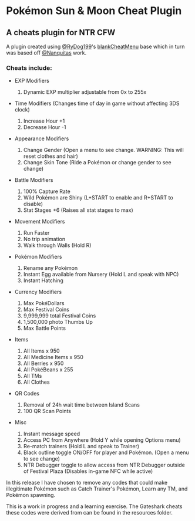 # Pokémon Sun & Moon Cheat Plugin
## A cheats plugin for NTR CFW

A plugin created using [@RyDog199](https://github.com/RyDog199/)'s [blankCheatMenu](https://github.com/RyDog199/blankCheatMenu) base which in turn was based off [@Nanquitas](https://github.com/Nanquitas/) work.

### Cheats include:

- EXP Modifiers
  1. Dynamic EXP multiplier adjustable from 0x to 255x

- Time Modifiers (Changes time of day in game without affecting 3DS clock)
  1. Increase Hour +1
  2. Decrease Hour -1

- Appearance Modifiers
  1. Change Gender (Open a menu to see change. WARNING: This will reset clothes and hair)
  2. Change Skin Tone (Ride a Pokémon or change gender to see change)

- Battle Modifiers
  1. 100% Capture Rate
  2. Wild Pokémon are Shiny (L+START to enable and R+START to disable)
  3. Stat Stages +6 (Raises all stat stages to max)

- Movement Modifiers
  1. Run Faster
  2. No trip animation
  3. Walk through Walls (Hold R)

- Pokémon Modifiers
  1. Rename any Pokémon
  2. Instant Egg available from Nursery (Hold L and speak with NPC)
  3. Instant Hatching

- Currency Modifiers
  1. Max PokéDollars
  2. Max Festival Coins
  3. 9,999,999 total Festival Coins
  4. 1,500,000 photo Thumbs Up
  5. Max Battle Points

- Items
  1. All Items x 950
  2. All Medicine Items x 950
  3. All Berries x 950
  4. All PokéBeans x 255
  5. All TMs
  6. All Clothes

- QR Codes
  1. Removal of 24h wait time between Island Scans
  2. 100 QR Scan Points

- Misc
  1. Instant message speed
  2. Access PC from Anywhere (Hold Y while opening Options menu)
  3. Re-match trainers (Hold L and speak to Trainer)
  4. Black outline toggle ON/OFF for player and Pokémon. (Open a menu to see change)
  5. NTR Debugger toggle to allow access from NTR Debugger outside of Festival Plaza (Disables in-game NFC while active)

In this release I have chosen to remove any codes that could make illegitimate Pokémon such as Catch Trainer's Pokémon, Learn any TM, and Pokémon spawning.

This is a work in progress and a learning exercise. The Gateshark cheats these codes were derived from can be found in the resources folder.
